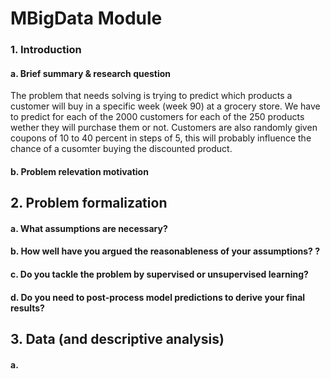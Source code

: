 # MBigData Module

### 1. Introduction

#### a. Brief summary & research question
The problem that needs solving is trying to predict which products a customer will buy in a specific week (week 90) at a grocery store. We have to predict for each of the 2000 customers for each of the 250 products wether they will purchase them or not. Customers are also randomly given coupons of 10 to 40 percent in steps of 5, this will probably influence the chance of a cusomter buying the discounted product.

#### b. Problem relevation motivation



## 2. Problem formalization
#### a. What assumptions are necessary? 
#### b. How well have you argued the reasonableness of your assumptions? ? 
#### c. Do you tackle the problem by supervised or unsupervised learning? 
#### d. Do you need to post-process model predictions to derive your final results? 

## 3. Data (and descriptive analysis)
#### a. 
